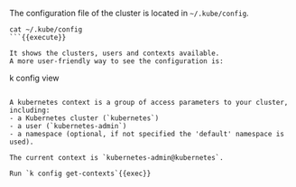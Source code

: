 The configuration file of the cluster is located in `~/.kube/config`.

```
cat ~/.kube/config
```{{execute}}

It shows the clusters, users and contexts available.
A more user-friendly way to see the configuration is:
```
k config view
```{{execute}} 

A kubernetes context is a group of access parameters to your cluster, including:
- a Kubernetes cluster (`kubernetes`)
- a user (`kubernetes-admin`)
- a namespace (optional, if not specified the 'default' namespace is used). 

The current context is `kubernetes-admin@kubernetes`.

Run `k config get-contexts`{{exec}}

